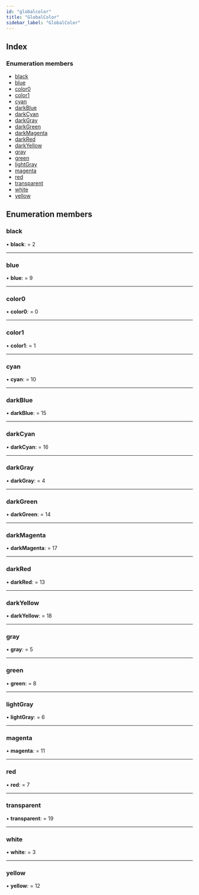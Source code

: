 ```yaml
---
id: "globalcolor"
title: "GlobalColor"
sidebar_label: "GlobalColor"
---
```


## Index

### Enumeration members

* [black](globalcolor.md#black)
* [blue](globalcolor.md#blue)
* [color0](globalcolor.md#color0)
* [color1](globalcolor.md#color1)
* [cyan](globalcolor.md#cyan)
* [darkBlue](globalcolor.md#darkblue)
* [darkCyan](globalcolor.md#darkcyan)
* [darkGray](globalcolor.md#darkgray)
* [darkGreen](globalcolor.md#darkgreen)
* [darkMagenta](globalcolor.md#darkmagenta)
* [darkRed](globalcolor.md#darkred)
* [darkYellow](globalcolor.md#darkyellow)
* [gray](globalcolor.md#gray)
* [green](globalcolor.md#green)
* [lightGray](globalcolor.md#lightgray)
* [magenta](globalcolor.md#magenta)
* [red](globalcolor.md#red)
* [transparent](globalcolor.md#transparent)
* [white](globalcolor.md#white)
* [yellow](globalcolor.md#yellow)

## Enumeration members

###  black

• **black**: = 2

___

###  blue

• **blue**: = 9

___

###  color0

• **color0**: = 0

___

###  color1

• **color1**: = 1

___

###  cyan

• **cyan**: = 10

___

###  darkBlue

• **darkBlue**: = 15

___

###  darkCyan

• **darkCyan**: = 16

___

###  darkGray

• **darkGray**: = 4

___

###  darkGreen

• **darkGreen**: = 14

___

###  darkMagenta

• **darkMagenta**: = 17

___

###  darkRed

• **darkRed**: = 13

___

###  darkYellow

• **darkYellow**: = 18

___

###  gray

• **gray**: = 5

___

###  green

• **green**: = 8

___

###  lightGray

• **lightGray**: = 6

___

###  magenta

• **magenta**: = 11

___

###  red

• **red**: = 7

___

###  transparent

• **transparent**: = 19

___

###  white

• **white**: = 3

___

###  yellow

• **yellow**: = 12
